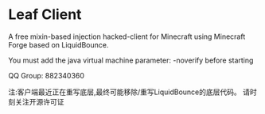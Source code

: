 # Leaf Client
A free mixin-based injection hacked-client for Minecraft using Minecraft Forge based on LiquidBounce.

You must add the java virtual machine parameter: -noverify before starting

QQ Group: 882340360

注:客户端最近正在重写底层,最终可能移除/重写LiquidBounce的底层代码。 请时刻关注开源许可证
